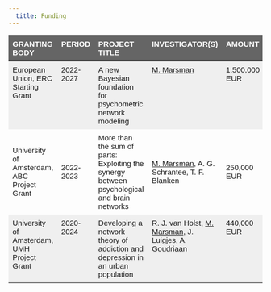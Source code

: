 ```yaml
---
  title: Funding
---
```


<style type="text/css">
.tg  {border-collapse:collapse;border-spacing:0;}
.tg td{border-style:solid;border-width:0px;font-family:Arial, Helvetica, sans-serif;font-size:15px;overflow:hidden;padding:8px 8px;
  word-break:normal;}
.tg th{border-style:solid;border-width:0px;font-family:Arial, Helvetica, sans-serif;font-size:15px;font-weight:normal;
  overflow:hidden;padding:8px 8px;word-break:normal;}
.tg .tg-2egc{background-color:#efefef;border-color:#ffffff;text-align:left;vertical-align:top}
.tg .tg-k1oc{background-color:#efefef;border-color:#ffffff;font-family:Arial, Helvetica, sans-serif !important;text-align:left;
  vertical-align:top}
.tg .tg-g6p1{background-color:#656565;border-color:#ffffff;color:#ffffff;font-weight:bold;text-align:left;vertical-align:top}
.tg .tg-sfm4{background-color:#c0c0c0;border-color:#ffffff;color:#000000;text-align:left;vertical-align:top}
</style>
<table class="tg">
<thead>
  <tr>
    <th class="tg-g6p1">GRANTING BODY</th>
    <th class="tg-g6p1">PERIOD</th>
    <th class="tg-g6p1">PROJECT TITLE</th>
    <th class="tg-g6p1">INVESTIGATOR(S)</th>
    <th class="tg-g6p1">AMOUNT</th>
  </tr>
</thead>
<tbody>
  <tr>
    <td class="tg-2egc">European Union, ERC Starting Grant</td>
    <td class="tg-2egc">2022-2027</td>
    <td class="tg-2egc">A new Bayesian foundation for psychometric network modeling</td>
    <td class="tg-2egc"><a href="https://bayesiangraphicalmodeling.com/author/maarten-marsman/">M. Marsman</a></td>
    <td class="tg-2egc">1,500,000 EUR</td>
  </tr>
  <tr>
    <td class="tg-c6of">University of Amsterdam, ABC Project Grant</td>
    <td class="tg-c6of">2022-2023</td>
    <td class="tg-c6of">More than the sum of parts: Exploiting the synergy between psychological and brain networks</td>
    <td class="tg-c6of"><a href="https://bayesiangraphicalmodeling.com/author/maarten-marsman/">M. Marsman</a>, A. G. Schrantee, T. F. Blanken</td>
    <td class="tg-c6of">250,000 EUR</td>
  </tr>
  <tr>
    <td class="tg-k1oc">University of Amsterdam, UMH Project Grant</td>
    <td class="tg-2egc">2020-2024</td>
    <td class="tg-2egc">Developing a network theory of addiction and depression in an urban population</td>
    <td class="tg-2egc">R. J. van Holst, <a href="https://bayesiangraphicalmodeling.com/author/maarten-marsman/">M. Marsman</a>, J. Luigjes, A. Goudriaan</td>
    <td class="tg-2egc">440,000 EUR</td>
  </tr>
</tbody>
</table>
